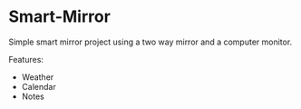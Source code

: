 # Smart-Mirror

Simple smart mirror project using a two way mirror and a computer monitor.

Features:
- Weather
- Calendar
- Notes
